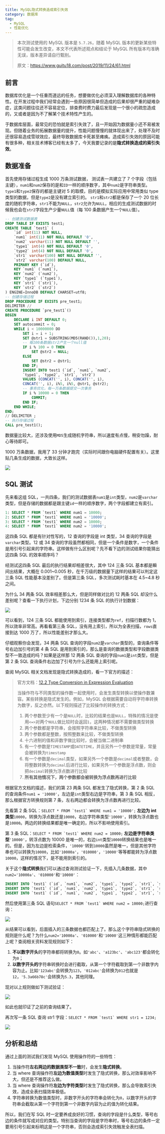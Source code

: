 ```yaml
---
title: MySQL隐式转换造成索引失效
category: 数据库
tag:
  - MySQL
  - 性能优化
---
```


> 本次测试使用的 MySQL 版本是 `5.7.26`，随着 MySQL 版本的更新某些特性可能会发生改变，本文不代表所述观点和结论于 MySQL 所有版本均准确无误，版本差异请自行甄别。
>
> 原文：<https://www.guitu18.com/post/2019/11/24/61.html>

## 前言

数据库优化是一个任重而道远的任务，想要做优化必须深入理解数据库的各种特性。在开发过程中我们经常会遇到一些原因很简单但造成的后果却很严重的疑难杂症，这类问题往往还不容易定位，排查费时费力最后发现是一个很小的疏忽造成的，又或者是因为不了解某个技术特性产生的。

于数据库层面，最常见的恐怕就是索引失效了，且一开始因为数据量小还不易被发现。但随着业务的拓展数据量的提升，性能问题慢慢的就体现出来了，处理不及时还很容易造成雪球效应，最终导致数据库卡死甚至瘫痪。造成索引失效的原因可能有很多种，相关技术博客已经有太多了，今天我要记录的是**隐式转换造成的索引失效**。

## 数据准备

首先使用存储过程生成 1000 万条测试数据，
测试表一共建立了 7 个字段（包括主键），`num1`和`num2`保存的是和`ID`一样的顺序数字，其中`num2`是字符串类型。
`type1`和`type2`保存的都是主键对 5 的取模，目的是模拟实际应用中常用类似 type 类型的数据，但是`type2`是没有建立索引的。
`str1`和`str2`都是保存了一个 20 位长度的随机字符串，`str1`不能为`NULL`，`str2`允许为`NULL`，相应的生成测试数据的时候我也会在`str2`字段生产少量`NULL`值（每 100 条数据产生一个`NULL`值）。

```sql
-- 创建测试数据表
DROP TABLE IF EXISTS test1;
CREATE TABLE `test1` (
    `id` int(11) NOT NULL,
    `num1` int(11) NOT NULL DEFAULT '0',
    `num2` varchar(11) NOT NULL DEFAULT '',
    `type1` int(4) NOT NULL DEFAULT '0',
    `type2` int(4) NOT NULL DEFAULT '0',
    `str1` varchar(100) NOT NULL DEFAULT '',
    `str2` varchar(100) DEFAULT NULL,
    PRIMARY KEY (`id`),
    KEY `num1` (`num1`),
    KEY `num2` (`num2`),
    KEY `type1` (`type1`),
    KEY `str1` (`str1`),
    KEY `str2` (`str2`)
) ENGINE=InnoDB DEFAULT CHARSET=utf8;
-- 创建存储过程
DROP PROCEDURE IF EXISTS pre_test1;
DELIMITER //
CREATE PROCEDURE `pre_test1`()
BEGIN
    DECLARE i INT DEFAULT 0;
    SET autocommit = 0;
    WHILE i < 10000000 DO
        SET i = i + 1;
        SET @str1 = SUBSTRING(MD5(RAND()),1,20);
        -- 每100条数据str2产生一个null值
        IF i % 100 = 0 THEN
            SET @str2 = NULL;
        ELSE
            SET @str2 = @str1;
        END IF;
        INSERT INTO test1 (`id`, `num1`, `num2`,
        `type1`, `type2`, `str1`, `str2`)
        VALUES (CONCAT('', i), CONCAT('', i),
        CONCAT('', i), i%5, i%5, @str1, @str2);
        -- 事务优化，每一万条数据提交一次事务
        IF i % 10000 = 0 THEN
            COMMIT;
        END IF;
    END WHILE;
END;
// DELIMITER ;
-- 执行存储过程
CALL pre_test1();
```

数据量比较大，还涉及使用`MD5`生成随机字符串，所以速度有点慢，稍安勿躁，耐心等待即可。

1000 万条数据，我用了 33 分钟才跑完（实际时间跟你电脑硬件配置有关）。这里贴几条生成的数据，大致长这样。

![](https://oss.javaguide.cn/github/javaguide/mysqlindex-invalidation-caused-by-implicit-conversion-01.png)

## SQL 测试

先来看这组 SQL，一共四条，我们的测试数据表`num1`是`int`类型，`num2`是`varchar`类型，但是存储的数据都是跟主键`id`一样的顺序数字，两个字段都建立有索引。

```sql
1: SELECT * FROM `test1` WHERE num1 = 10000;
2: SELECT * FROM `test1` WHERE num1 = '10000';
3: SELECT * FROM `test1` WHERE num2 = 10000;
4: SELECT * FROM `test1` WHERE num2 = '10000';
```

这四条 SQL 都是有针对性写的，12 查询的字段是 int 类型，34 查询的字段是`varchar`类型。12 或 34 查询的字段虽然都相同，但是一个条件是数字，一个条件是用引号引起来的字符串。这样做有什么区别呢？先不看下边的测试结果你能猜出这四条 SQL 的效率顺序吗？

经测试这四条 SQL 最后的执行结果却相差很大，其中 124 三条 SQL 基本都是瞬间出结果，大概在 0.001~0.005 秒，在千万级的数据量下这样的结果可以判定这三条 SQL 性能基本没差别了。但是第三条 SQL，多次测试耗时基本在 4.5~4.8 秒之间。

为什么 34 两条 SQL 效率相差那么大，但是同样做对比的 12 两条 SQL 却没什么差别呢？查看一下执行计划，下边分别 1234 条 SQL 的执行计划数据：

![](https://oss.javaguide.cn/github/javaguide/mysqlindex-invalidation-caused-by-implicit-conversion-02.png)

可以看到，124 三条 SQL 都能使用到索引，连接类型都为`ref`，扫描行数都为 1，所以效率非常高。再看看第三条 SQL，没有用上索引，所以为全表扫描，`rows`直接到达 1000 万了，所以性能差别才那么大。

仔细观察你会发现，34 两条 SQL 查询的字段`num2`是`varchar`类型的，查询条件等号右边加引号的第 4 条 SQL 是用到索引的，那么是查询的数据类型和字段数据类型不一致造成的吗？如果是这样那 12 两条 SQL 查询的字段`num1`是`int`类型，但是第 2 条 SQL 查询条件右边加了引号为什么还能用上索引呢。

查阅 MySQL 相关文档发现是隐式转换造成的，看一下官方的描述：

> 官方文档：[12.2 Type Conversion in Expression Evaluation](https://dev.mysql.com/doc/refman/5.7/en/type-conversion.html?spm=5176.100239.blogcont47339.5.1FTben)
>
> 当操作符与不同类型的操作数一起使用时，会发生类型转换以使操作数兼容。某些转换是隐式发生的。例如，MySQL 会根据需要自动将字符串转换为数字，反之亦然。以下规则描述了比较操作的转换方式：
>
> 1. 两个参数至少有一个是`NULL`时，比较的结果也是`NULL`，特殊的情况是使用`<=>`对两个`NULL`做比较时会返回`1`，这两种情况都不需要做类型转换
> 2. 两个参数都是字符串，会按照字符串来比较，不做类型转换
> 3. 两个参数都是整数，按照整数来比较，不做类型转换
> 4. 十六进制的值和非数字做比较时，会被当做二进制串
> 5. 有一个参数是`TIMESTAMP`或`DATETIME`，并且另外一个参数是常量，常量会被转换为`timestamp`
> 6. 有一个参数是`decimal`类型，如果另外一个参数是`decimal`或者整数，会将整数转换为`decimal`后进行比较，如果另外一个参数是浮点数，则会把`decimal`转换为浮点数进行比较
> 7. **所有其他情况下，两个参数都会被转换为浮点数再进行比较**

根据官方文档的描述，我们的第 23 两条 SQL 都发生了隐式转换，第 2 条 SQL 的查询条件`num1 = '10000'`，左边是`int`类型右边是字符串，第 3 条 SQL 相反，那么根据官方转换规则第 7 条，左右两边都会转换为浮点数再进行比较。

先看第 2 条 SQL：``SELECT * FROM `test1` WHERE num1 = '10000';`` **左边为 int 类型**`10000`，转换为浮点数还是`10000`，右边字符串类型`'10000'`，转换为浮点数也是`10000`。两边的转换结果都是唯一确定的，所以不影响使用索引。

第 3 条 SQL：``SELECT * FROM `test1` WHERE num2 = 10000;`` **左边是字符串类型**`'10000'`，转浮点数为 10000 是唯一的，右边`int`类型`10000`转换结果也是唯一的。但是，因为左边是检索条件，`'10000'`转到`10000`虽然是唯一，但是其他字符串也可以转换为`10000`，比如`'10000a'`，`'010000'`，`'10000'`等等都能转为浮点数`10000`，这样的情况下，是不能用到索引的。

关于这个**隐式转换**我们可以通过查询测试验证一下，先插入几条数据，其中`num2='10000a'`、`'010000'`和`'10000'`：

```sql
INSERT INTO `test1` (`id`, `num1`, `num2`, `type1`, `type2`, `str1`, `str2`) VALUES ('10000001', '10000', '10000a', '0', '0', '2df3d9465ty2e4hd523', '2df3d9465ty2e4hd523');
INSERT INTO `test1` (`id`, `num1`, `num2`, `type1`, `type2`, `str1`, `str2`) VALUES ('10000002', '10000', '010000', '0', '0', '2df3d9465ty2e4hd523', '2df3d9465ty2e4hd523');
INSERT INTO `test1` (`id`, `num1`, `num2`, `type1`, `type2`, `str1`, `str2`) VALUES ('10000003', '10000', ' 10000', '0', '0', '2df3d9465ty2e4hd523', '2df3d9465ty2e4hd523');
```

然后使用第三条 SQL 语句``SELECT * FROM `test1` WHERE num2 = 10000;``进行查询：

![](https://oss.javaguide.cn/github/javaguide/mysqlindex-invalidation-caused-by-implicit-conversion-03.png)

从结果可以看到，后面插入的三条数据也都匹配上了。那么这个字符串隐式转换的规则是什么呢？为什么`num2='10000a'`、`'010000'`和`'10000'`这三种情形都能匹配上呢？查阅相关资料发现规则如下：

1. **不以数字开头**的字符串都将转换为`0`。如`'abc'`、`'a123bc'`、`'abc123'`都会转化为`0`；
2. **以数字开头的**字符串转换时会进行截取，从第一个字符截取到第一个非数字内容为止。比如`'123abc'`会转换为`123`，`'012abc'`会转换为`012`也就是`12`，`'5.3a66b78c'`会转换为`5.3`，其他同理。

现对以上规则做如下测试验证：

![](https://oss.javaguide.cn/github/javaguide/mysqlindex-invalidation-caused-by-implicit-conversion-04.png)

如此也就印证了之前的查询结果了。

再次写一条 SQL 查询 str1 字段：``SELECT * FROM `test1` WHERE str1 = 1234;``

![](https://oss.javaguide.cn/github/javaguide/mysqlindex-invalidation-caused-by-implicit-conversion-05.png)

## 分析和总结

通过上面的测试我们发现 MySQL 使用操作符的一些特性：

1. 当操作符**左右两边的数据类型不一致**时，会发生**隐式转换**。
2. 当 where 查询操作符**左边为数值类型**时发生了隐式转换，那么对效率影响不大，但还是不推荐这么做。
3. 当 where 查询操作符**左边为字符类型**时发生了隐式转换，那么会导致索引失效，造成全表扫描效率极低。
4. 字符串转换为数值类型时，非数字开头的字符串会转化为`0`，以数字开头的字符串会截取从第一个字符到第一个非数字内容为止的值为转化结果。

所以，我们在写 SQL 时一定要养成良好的习惯，查询的字段是什么类型，等号右边的条件就写成对应的类型。特别当查询的字段是字符串时，等号右边的条件一定要用引号引起来标明这是一个字符串，否则会造成索引失效触发全表扫描。

<!-- @include: @article-footer.snippet.md -->
